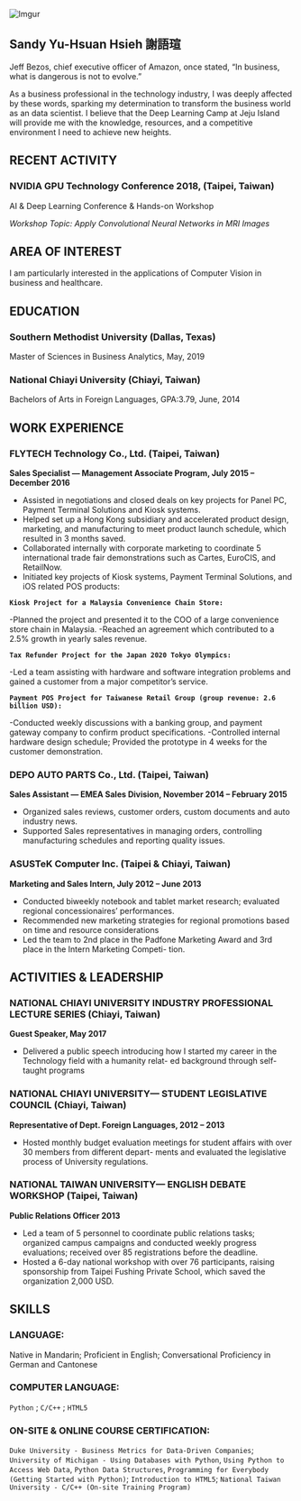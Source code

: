 ![Imgur](https://i.imgur.com/s5bkmoTm.jpg?3)

## Sandy Yu-Hsuan Hsieh 謝語瑄

Jeff Bezos, chief executive officer of Amazon, once stated, “In business, what is dangerous is not to evolve.”

As a business professional in the technology industry, I was deeply affected by these words, sparking my determination to transform the business world as an data scientist. I believe that the Deep Learning Camp at Jeju Island will provide me with the knowledge, resources, and a competitive environment I need to achieve new heights.



## RECENT ACTIVITY

### NVIDIA GPU Technology Conference 2018, (Taipei, Taiwan)
AI & Deep Learning Conference & Hands-on Workshop

_Workshop Topic: Apply Convolutional Neural Networks in MRI Images_

## AREA OF INTEREST

I am particularly interested in the applications of Computer Vision in business and healthcare.


## EDUCATION

### Southern Methodist University (Dallas, Texas)
Master of Sciences in Business Analytics, May, 2019

### National Chiayi University (Chiayi, Taiwan)
Bachelors of Arts in Foreign Languages, GPA:3.79, June, 2014


## WORK EXPERIENCE
### FLYTECH Technology Co., Ltd. (Taipei, Taiwan)
__Sales Specialist — Management Associate Program, July 2015 – December 2016__                                                   

* Assisted in negotiations and closed deals on key projects for Panel PC, Payment Terminal Solutions and Kiosk systems.
* Helped set up a Hong Kong subsidiary and accelerated product design, marketing, and manufacturing to meet product launch schedule, which resulted in 3 months saved.
* Collaborated internally with corporate marketing to coordinate 5 international trade fair demonstrations such as Cartes, EuroCIS, and RetailNow.
* Initiated key projects of Kiosk systems, Payment Terminal Solutions, and iOS related POS products:

**`Kiosk Project for a Malaysia Convenience Chain Store:`**

  -Planned the project and presented it to the COO of a large convenience store chain in Malaysia.
  -Reached an agreement which contributed to a 2.5% growth in yearly sales revenue.
  
**`Tax Refunder Project for the Japan 2020 Tokyo Olympics:`**

  -Led a team assisting with hardware and software integration problems and gained a customer from a major competitor’s service.
  
**`Payment POS Project for Taiwanese Retail Group (group revenue: 2.6 billion USD):`**

  -Conducted weekly discussions with a banking group, and payment gateway company to confirm product specifications.
  -Controlled internal hardware design schedule; Provided the prototype in 4 weeks for the customer demonstration.


### DEPO AUTO PARTS Co., Ltd. (Taipei, Taiwan)
**Sales Assistant — EMEA Sales Division, November 2014 – February 2015**

* Organized sales reviews, customer orders, custom documents and auto industry news.
* Supported Sales representatives in managing orders, controlling manufacturing schedules and reporting
quality issues.

### ASUSTeK Computer Inc. (Taipei & Chiayi, Taiwan)
**Marketing and Sales Intern, July 2012 – June 2013**

* Conducted biweekly notebook and tablet market research; evaluated regional concessionaires’ performances.
* Recommended new marketing strategies for regional promotions based on time and resource considerations
* Led the team to 2nd place in the Padfone Marketing Award and 3rd place in the Intern Marketing Competi-
tion.


## ACTIVITIES & LEADERSHIP

### NATIONAL CHIAYI UNIVERSITY INDUSTRY PROFESSIONAL LECTURE SERIES (Chiayi, Taiwan)
__Guest Speaker, May 2017__
* Delivered a public speech introducing how I started my career in the Technology field with a humanity relat-
ed background through self-taught programs


### NATIONAL CHIAYI UNIVERSITY— STUDENT LEGISLATIVE COUNCIL (Chiayi, Taiwan)
__Representative of Dept. Foreign Languages, 2012 – 2013__
* Hosted monthly budget evaluation meetings for student affairs with over 30 members from different depart-
ments and evaluated the legislative process of University regulations.

### NATIONAL TAIWAN UNIVERSITY— ENGLISH DEBATE WORKSHOP (Taipei, Taiwan)
__Public Relations Officer 2013__
* Led a team of 5 personnel to coordinate public relations tasks; organized campus campaigns and conducted
weekly progress evaluations; received over 85 registrations before the deadline.
* Hosted a 6-day national workshop with over 76 participants, raising sponsorship from Taipei Fushing Private
School, which saved the organization 2,000 USD.

## SKILLS

### LANGUAGE: 
Native in Mandarin; Proficient in English; Conversational Proficiency in German and Cantonese 
### COMPUTER LANGUAGE: 
`Python` ; `C/C++` ; `HTML5`
### ON-SITE & ONLINE COURSE CERTIFICATION: 
`Duke University - Business Metrics for Data-Driven Companies`; `University of Michigan - Using Databases with Python`, `Using Python to Access Web Data`, `Python Data Structures`, `Programming for Everybody (Getting Started with Python)`; `Introduction to HTML5`; `National Taiwan University - C/C++ (On-site Training Program)`




